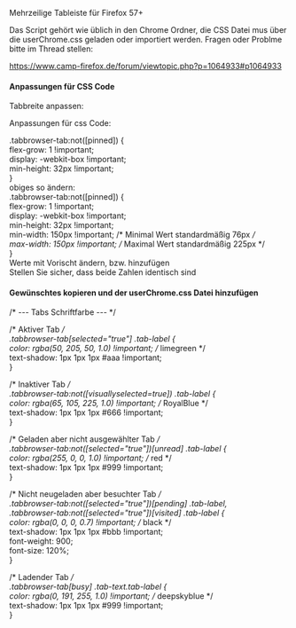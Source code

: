 Mehrzeilige Tableiste für Firefox 57+

Das Script gehört wie üblich in den Chrome Ordner,
die CSS Datei mus über die userChrome.css geladen oder importiert werden.
Fragen oder Problme bitte im Thread stellen:

https://www.camp-firefox.de/forum/viewtopic.php?p=1064933#p1064933


#### Anpassungen für CSS Code   
Tabbreite anpassen:  

Anpassungen für css Code:   

.tabbrowser-tab:not([pinned]) {  
    flex-grow: 1 !important;  
    display: -webkit-box !important;  
    min-height: 32px !important;  
}   
obiges so ändern:   
.tabbrowser-tab:not([pinned]) {   
    flex-grow: 1 !important;  
    display: -webkit-box !important;  
    min-height: 32px !important;  
    min-width: 150px !important; /* Minimal Wert standardmäßig  76px */  
    max-width: 150px !important; /* Maximal Wert standardmäßig 225px */  
}  
Werte mit Vorischt ändern, bzw. hinzufügen  
Stellen Sie sicher, dass beide Zahlen identisch sind  

#### Gewünschtes kopieren und der userChrome.css Datei hinzufügen  

/* --- Tabs Schriftfarbe --- */  

/* Aktiver Tab */  
.tabbrowser-tab[selected="true"] .tab-label {  
    color: rgba(50, 205, 50, 1.0) !important; /* limegreen */  
    text-shadow: 1px 1px 1px #aaa !important;  
}  
  
/* Inaktiver Tab */  
.tabbrowser-tab:not([visuallyselected=true]) .tab-label {  
    color: rgba(65, 105, 225, 1.0) !important; /* RoyalBlue */  
    text-shadow: 1px 1px 1px #666 !important;  
}  
  
/* Geladen aber nicht ausgewählter Tab */  
.tabbrowser-tab:not([selected="true"])[unread] .tab-label {  
    color: rgba(255, 0, 0, 1.0) !important; /* red */  
    text-shadow: 1px 1px 1px #999 !important;  
}  
  
/* Nicht neugeladen aber besuchter Tab */   
.tabbrowser-tab:not([selected="true"])[pending] .tab-label,  
.tabbrowser-tab:not([selected="true"])[visited] .tab-label {  
    color: rgba(0, 0, 0, 0.7) !important; /* black */  
    text-shadow: 1px 1px 1px #bbb !important;  
    font-weight: 900;  
    font-size: 120%;  
}  
  
/* Ladender Tab */   
.tabbrowser-tab[busy] .tab-text.tab-label {  
    color: rgba(0, 191, 255, 1.0) !important; /* deepskyblue */  
    text-shadow: 1px 1px 1px #999 !important;  
}  
  
  
